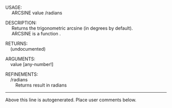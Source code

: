 USAGE:  
&nbsp;&nbsp;&nbsp;&nbsp;&nbsp;ARCSINE&nbsp;value&nbsp;/radians  
  
DESCRIPTION:  
&nbsp;&nbsp;&nbsp;&nbsp;&nbsp;Returns&nbsp;the&nbsp;trigonometric&nbsp;arcsine&nbsp;(in&nbsp;degrees&nbsp;by&nbsp;default).  
&nbsp;&nbsp;&nbsp;&nbsp;&nbsp;ARCSINE&nbsp;is&nbsp;a&nbsp;function&nbsp;.  
  
RETURNS:  
&nbsp;&nbsp;&nbsp;&nbsp;(undocumented)  
  
ARGUMENTS:  
&nbsp;&nbsp;&nbsp;&nbsp;value&nbsp;[any-number!]  
  
REFINEMENTS:  
&nbsp;&nbsp;&nbsp;&nbsp;/radians  
&nbsp;&nbsp;&nbsp;&nbsp;&nbsp;&nbsp;&nbsp;&nbsp;Returns&nbsp;result&nbsp;in&nbsp;radians  
___
Above this line is autogenerated. Place user comments below.